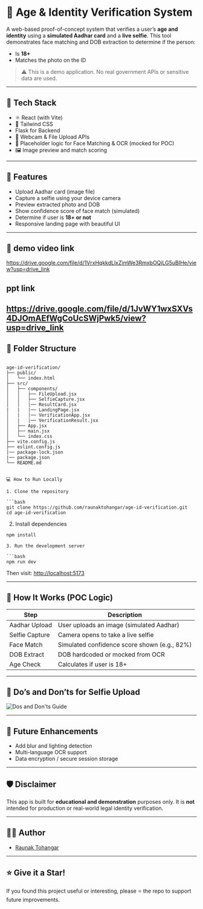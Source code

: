 # 🛂 Age & Identity Verification System

A web-based proof-of-concept system that verifies a user’s **age and identity** using a **simulated Aadhar card** and a **live selfie**. This tool demonstrates face matching and DOB extraction to determine if the person:
- Is **18+**
- Matches the photo on the ID

> ⚠️ This is a demo application. No real government APIs or sensitive data are used.

---

## 🔧 Tech Stack

- ⚛️ React (with Vite)
- 🎨 Tailwind CSS
- Flask for Backend
- 📸 Webcam & File Upload APIs
- 🧠 Placeholder logic for Face Matching & OCR (mocked for POC)
- 🖼 Image preview and match scoring

---

## 🚀 Features

- Upload Aadhar card (image file)
- Capture a selfie using your device camera
- Preview extracted photo and DOB
- Show confidence score of face match (simulated)
- Determine if user is **18+ or not**
- Responsive landing page with beautiful UI

---

## 📸 demo video link 
https://drive.google.com/file/d/1VrxHqkkdLlxZimWe3RmxbOQjLG5uBIHe/view?usp=drive_link

## ppt link
https://drive.google.com/file/d/1JvWY1wxSXVs4DJOmAEfWgCoUcSWjPwk5/view?usp=drive_link
---

## 📂 Folder Structure

```

age-id-verification/
├── public/
│   └── index.html
├── src/
│   ├── components/
│   │   ├── FileUpload.jsx
│   │   ├── SelfieCapture.jsx
│   │   |── ResultCard.jsx
|   |   |── LandingPage.jsx
│   |   |── VerificationApp.jsx
│   |   |── VerificationResult.jsx
│   ├── App.jsx
│   ├── main.jsx
│   └── index.css
├── vite.config.js
├── eslint.config.js
|── package-lock.json
|── package.json
└── README.md


💻 How to Run Locally

1. Clone the repository

```bash
git clone https://github.com/raunaktohangar/age-id-verification.git
cd age-id-verification
````

2. Install dependencies

```bash
npm install
```
```
3. Run the development server

```bash
npm run dev
```

Then visit: [http://localhost:5173](http://localhost:5173)

---

## 🧠 How It Works (POC Logic)

| Step           | Description                                  |
| -------------- | -------------------------------------------- |
| Aadhar Upload  | User uploads an image (simulated Aadhar)     |
| Selfie Capture | Camera opens to take a live selfie           |
| Face Match     | Simulated confidence score shown (e.g., 82%) |
| DOB Extract    | DOB hardcoded or mocked from OCR             |
| Age Check      | Calculates if user is 18+                    |

---

## 📌 Do’s and Don’ts for Selfie Upload

![Dos and Don'ts Guide](./path-to-dos-and-donts-image.png)

---

## 🎯 Future Enhancements

* Add blur and lighting detection
* Multi-language OCR support
* Data encryption / secure session storage

---

## 🛡 Disclaimer

This app is built for **educational and demonstration** purposes only. It is **not** intended for production or real-world legal identity verification.

---

## 👨‍💻 Author

* [Raunak Tohangar](https://github.com/raunaktohangar)

---

## ⭐️ Give it a Star!

If you found this project useful or interesting, please ⭐️ the repo to support future improvements.

```

